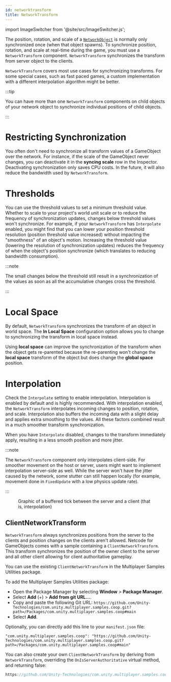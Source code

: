 ```yaml
---
id: networktransform
title: NetworkTransform
---
```


import ImageSwitcher from '@site/src/ImageSwitcher.js';

The position, rotation, and scale of a [`NetworkObject`](../basics/networkobject.md) is normally only synchronized once (when that object spawns). To synchronize position, rotation, and scale at real-time during the game, you must use a `NetworkTransform` component. `NetworkTransform` synchronizes the transform from server object to the clients.

`NetworkTransform` covers most use cases for synchronizing transforms. For some special cases, such as fast paced games, a custom implementation with a different interpolation algorithm might be better.

:::tip

You can have more than one `NetworkTransform` components on child objects of your network object to synchronize individual positions of child objects.

:::

# Restricting Synchronization

You often don't need to synchronize all transform values of a GameObject over the network. For instance, if the scale of the GameObject never changes, you can deactivate it in the **syncing scale** row in the Inspector. Deactivating synchronization only saves CPU costs. In the future, it will also reduce the bandwidth used by `NetworkTransform`.

# Thresholds

You can use the threshold values to set a minimum threshold value. Whether to scale to your project's world unit scale or to reduce the frequency of synchronization updates, changes below threshold values won't synchronize. For example, if your `NetworkTransform` has `Interpolate` enabled, you might find that you can lower your position threshold resolution (position threshold value increased) without impacting the "smoothness" of an object's motion. Increasing the threshold value (lowering the resolution of synchronization updates) reduces the frequency of when the object's position synchronize (which translates to reducing bandwidth consumption).

:::note

The small changes below the threshold still result in a synchronization of the values as soon as all the accumulative changes cross the threshold.

:::

# Local Space

By default, `NetworkTransform` synchronizes the transform of an object in world space. The **In Local Space** configuration option allows you to change to synchronizing the transform in local space instead.

Using **local space** can improve the synchronization of the transform when the object gets re-parented because the re-parenting won't change the **local space** transform of the object but does change the **global space** position.

# Interpolation

Check the `Interpolate` setting to enable interpolation. Interpolation is enabled by default and is highly recommended. With interpolation enabled, the `NetworkTransform` interpolates incoming changes to position, rotation, and scale. Interpolation also buffers the incoming data with a slight delay and applies extra smoothing to the values. All these factors combined result in a much smoother transform synchronization.

When you have `Interpolate` disabled, changes to the transform immediately apply, resulting in a less smooth position and more jitter.

:::note

The `NetworkTransform` component only interpolates client-side. For smoother movement on the host or server, users might want to implement interpolation server-side as well. While the server won't have the jitter caused by the network, some stutter can still happen locally (for example, movement done in `FixedUpdate` with a low physics update rate).

:::

<figure>
<ImageSwitcher
lightImageSrc="/img/BufferedTick.png?text=LightMode"
darkImageSrc="/img/BufferedTick_Dark.png?text=DarkMode"/>
  <figcaption>Graphic of a buffered tick between the server and a client (that is, interpolation)</figcaption>
</figure>

## ClientNetworkTransform

`NetworkTransform` always synchronizes positions from the server to the clients and position changes on the clients aren't allowed. Netcode for GameObjects comes with a sample containing a `ClientNetworkTransform`. This transform synchronizes the position of the owner client to the server and all other client allowing for client authoritative gameplay.

You can use the existing `ClientNetworkTransform` in the Multiplayer Samples Utilities package.<br />

To add the Multiplayer Samples Utilities package:

* Open the Package Manager by selecting **Window** > **Package Manager**.
* Select **Add** (+) > **Add from git URL…**.
* Copy and paste the following Git URL: `https://github.com/Unity-Technologies/com.unity.multiplayer.samples.coop.git?path=/Packages/com.unity.multiplayer.samples.coop#main`
* Select **Add**.

Optionally, you can directly add this line to your `manifest.json` file:

`"com.unity.multiplayer.samples.coop": "https://github.com/Unity-Technologies/com.unity.multiplayer.samples.coop.git?path=/Packages/com.unity.multiplayer.samples.coop#main"`

You can also create your own `ClientNetworkTransform` by deriving from `NetworkTransform`, overriding the `OnIsServerAuthoritative` virtual method, and returning false:

```csharp reference
https://github.com/Unity-Technologies/com.unity.multiplayer.samples.coop/blob/main/Packages/com.unity.multiplayer.samples.coop/Utilities/Net/ClientAuthority/ClientNetworkTransform.cs
```
